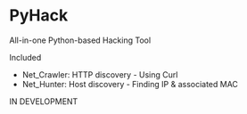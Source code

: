# PyHack

All-in-one Python-based Hacking Tool

Included
- Net_Crawler: HTTP discovery - Using Curl
- Net_Hunter: Host discovery - Finding IP & associated MAC

IN DEVELOPMENT
